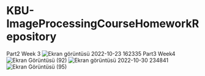 # KBU-ImageProcessingCourseHomeworkRepository

Part2 Week 3
![Ekran görüntüsü 2022-10-23 162335](https://user-images.githubusercontent.com/58027395/197394771-b16236c4-221b-49a5-84cf-bd9a2624a2ef.jpg)
Part3 Week4
![Ekran Görüntüsü (92)](https://user-images.githubusercontent.com/58027395/198877838-5289b40e-b479-4693-8fe0-c2b041ea77a0.jpg)
![Ekran görüntüsü 2022-10-30 234841](https://user-images.githubusercontent.com/58027395/198900864-92511858-bd66-4e39-b46c-2d35274a5b6f.jpg)
![Ekran Görüntüsü (95)](https://user-images.githubusercontent.com/58027395/198900899-2c40b5cb-cba7-4e3a-9249-b20d7bd9e279.jpg)
